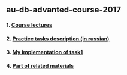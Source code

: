 ## au-db-advanted-course-2017

#### 1. [Course lectures](/pres/lec)  
#### 2. [Practice tasks description (in russian)](/pres/prac)
#### 3. [My implementation of task1](/dbmse/engine)
#### 4. [Part of related materials](/pres/lit)

